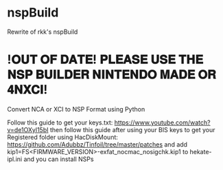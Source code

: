 # nspBuild
Rewrite of rkk's nspBuild


# !𝐎𝐔𝐓 𝐎𝐅 𝐃𝐀𝐓𝐄! 𝐏𝐋𝐄𝐀𝐒𝐄 𝐔𝐒𝐄 𝐓𝐇𝐄 𝐍𝐒𝐏 𝐁𝐔𝐈𝐋𝐃𝐄𝐑 𝐍𝐈𝐍𝐓𝐄𝐍𝐃𝐎 𝐌𝐀𝐃𝐄 𝐎𝐑 𝟒𝐍𝐗𝐂𝐈!

Convert NCA or XCI to NSP Format using Python

Follow this guide to get your keys.txt: https://www.youtube.com/watch?v=de1OXyl15bI
then follow this guide after using your BIS keys to get your Registered folder using HacDiskMount: https://github.com/Adubbz/Tinfoil/tree/master/patches and add kip1=FS<FIRMWARE_VERSION>-exfat_nocmac_nosigchk.kip1 to hekate-ipl.ini and you can install NSPs
